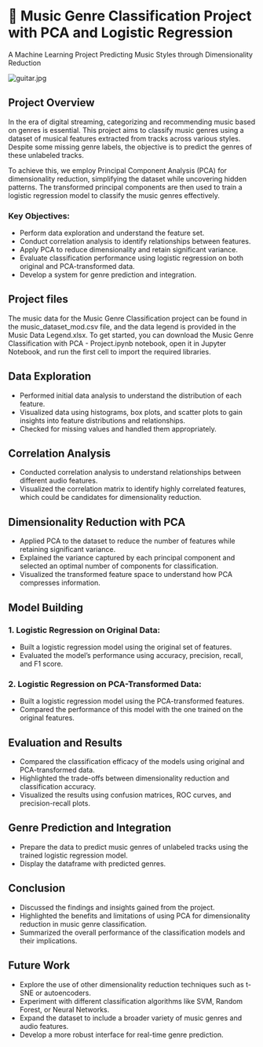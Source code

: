 # 🎵 Music Genre Classification Project with PCA and Logistic Regression
A Machine Learning Project Predicting Music Styles through Dimensionality Reduction

![guitar.jpg](https://github.com/tanvi0909/assets/blob/e685bf2e371bda439264a3d0032f0889ce0ad0c6/guitar.jpg)

## Project Overview
In the era of digital streaming, categorizing and recommending music based on genres is essential. This project aims to classify music genres using a dataset of musical features extracted from tracks across various styles. Despite some missing genre labels, the objective is to predict the genres of these unlabeled tracks.

To achieve this, we employ Principal Component Analysis (PCA) for dimensionality reduction, simplifying the dataset while uncovering hidden patterns. The transformed principal components are then used to train a logistic regression model to classify the music genres effectively.

### Key Objectives:

- Perform data exploration and understand the feature set.
- Conduct correlation analysis to identify relationships between features.
- Apply PCA to reduce dimensionality and retain significant variance.
- Evaluate classification performance using logistic regression on both original and PCA-transformed data.
- Develop a system for genre prediction and integration.

## Project files
The music data for the Music Genre Classification project can be found in the music_dataset_mod.csv file, and the data legend is provided in the Music Data Legend.xlsx. To get started, you can download the Music Genre Classification with PCA - Project.ipynb notebook, open it in Jupyter Notebook, and run the first cell to import the required libraries.

## Data Exploration

- Performed initial data analysis to understand the distribution of each feature.
- Visualized data using histograms, box plots, and scatter plots to gain insights into feature distributions and relationships.
- Checked for missing values and handled them appropriately.

## Correlation Analysis

- Conducted correlation analysis to understand relationships between different audio features.
- Visualized the correlation matrix to identify highly correlated features, which could be candidates for dimensionality reduction.

## Dimensionality Reduction with PCA

- Applied PCA to the dataset to reduce the number of features while retaining significant variance.
- Explained the variance captured by each principal component and selected an optimal number of components for classification.
- Visualized the transformed feature space to understand how PCA compresses information.

## Model Building

### 1. **Logistic Regression on Original Data**:
   - Built a logistic regression model using the original set of features.
   - Evaluated the model’s performance using accuracy, precision, recall, and F1 score.

### 2. **Logistic Regression on PCA-Transformed Data**:
   - Built a logistic regression model using the PCA-transformed features.
   - Compared the performance of this model with the one trained on the original features.

## Evaluation and Results

- Compared the classification efficacy of the models using original and PCA-transformed data.
- Highlighted the trade-offs between dimensionality reduction and classification accuracy.
- Visualized the results using confusion matrices, ROC curves, and precision-recall plots.

## Genre Prediction and Integration

- Prepare the data to predict music genres of unlabeled tracks using the trained logistic regression model.
- Display the dataframe with predicted genres.

## Conclusion

- Discussed the findings and insights gained from the project.
- Highlighted the benefits and limitations of using PCA for dimensionality reduction in music genre classification.
- Summarized the overall performance of the classification models and their implications.

## Future Work

- Explore the use of other dimensionality reduction techniques such as t-SNE or autoencoders.
- Experiment with different classification algorithms like SVM, Random Forest, or Neural Networks.
- Expand the dataset to include a broader variety of music genres and audio features.
- Develop a more robust interface for real-time genre prediction.
